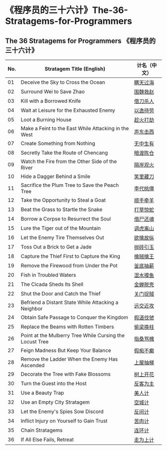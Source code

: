 # 《程序员的三十六计》The-36-Stratagems-for-Programmers

## The 36 Stratagems for Programmers 《程序员的三十六计》

| No. | Stratagem Title (English)                                | 计名（中文） |
| --- | -------------------------------------------------------- | ------ |
| 01  | Deceive the Sky to Cross the Ocean                       | [瞒天过海](https://github.com/uwspstar/The-36-Stratagems-for-Programmers/blob/main/%E7%AC%AC%E4%B8%80%E8%AE%A1%EF%BC%9A%E7%9E%92%E5%A4%A9%E8%BF%87%E6%B5%B7%20Deceive%20the%20Sky%20to%20Cross%20the%20Ocean.md)   |
| 02  | Surround Wei to Save Zhao                                | [围魏救赵](https://github.com/uwspstar/The-36-Stratagems-for-Programmers/blob/main/%E7%AC%AC%E4%BA%8C%E8%AE%A1%EF%BC%9A%E5%9B%B4%E9%AD%8F%E6%95%91%E8%B5%B5%20Besiege%20Wei%20to%20Rescue%20Zhao.md)   |
| 03  | Kill with a Borrowed Knife                               | [借刀杀人](https://github.com/uwspstar/The-36-Stratagems-for-Programmers/blob/main/%E7%AC%AC%E4%B8%89%E8%AE%A1%EF%BC%9A%E5%80%9F%E5%88%80%E6%9D%80%E4%BA%BA%20Kill%20with%20a%20Borrowed%20Knife.md)   |
| 04  | Wait at Leisure for the Exhausted Enemy                  | [以逸待劳](https://github.com/uwspstar/The-36-Stratagems-for-Programmers/blob/main/%E7%AC%AC%E5%9B%9B%E8%AE%A1%EF%BC%9A%E4%BB%A5%E9%80%B8%E5%BE%85%E5%8A%B3%20Wait%20at%20Leisure%20for%20the%20Exhausted%20Enemy.md)   |
| 05  | Loot a Burning House                                     | [趁火打劫](https://github.com/uwspstar/The-36-Stratagems-for-Programmers/blob/main/%E7%AC%AC%E4%BA%94%E8%AE%A1%EF%BC%9A%E8%B6%81%E7%81%AB%E6%89%93%E5%8A%AB%20Loot%20a%20Burning%20House.md)   |
| 06  | Make a Feint to the East While Attacking in the West     | [声东击西](https://github.com/uwspstar/The-36-Stratagems-for-Programmers/blob/main/%E7%AC%AC%E5%85%AD%E8%AE%A1%EF%BC%9A%E5%A3%B0%E4%B8%9C%E5%87%BB%E8%A5%BF%20Make%20a%20Feint%20to%20the%20East%20While%20Attacking%20in%20the%20West.md)   |
| 07  | Create Something from Nothing                            | [无中生有](https://github.com/uwspstar/The-36-Stratagems-for-Programmers/blob/main/%E7%AC%AC%E4%B8%83%E8%AE%A1%EF%BC%9A%E6%97%A0%E4%B8%AD%E7%94%9F%E6%9C%89%20Create%20Something%20from%20Nothing.md)   |
| 08  | Secretly Take the Route of Chencang                      | [暗渡陈仓](https://github.com/uwspstar/The-36-Stratagems-for-Programmers/blob/main/%E7%AC%AC%E5%85%AB%E8%AE%A1%EF%BC%9A%E6%9A%97%E6%B8%A1%E9%99%88%E4%BB%93%20Secretly%20Take%20the%20Route%20of%20Chencang.md)   |
| 09  | Watch the Fire from the Other Side of the River          | [隔岸观火](https://github.com/uwspstar/The-36-Stratagems-for-Programmers/blob/main/%E7%AC%AC%E4%B9%9D%E8%AE%A1%EF%BC%9A%E9%9A%94%E5%B2%B8%E8%A7%82%E7%81%AB%20Watch%20the%20Fire%20from%20the%20Other%20Side%20of%20the%20River.md)   |
| 10  | Hide a Dagger Behind a Smile                             | [笑里藏刀](https://github.com/uwspstar/The-36-Stratagems-for-Programmers/blob/main/%E7%AC%AC%E5%8D%81%E8%AE%A1%EF%BC%9A%E7%AC%91%E9%87%8C%E8%97%8F%E5%88%80%20Hide%20a%20Dagger%20Behind%20a%20Smile.md)  |
| 11  | Sacrifice the Plum Tree to Save the Peach Tree           | [李代桃僵](https://github.com/uwspstar/The-36-Stratagems-for-Programmers/blob/main/%E7%AC%AC%E5%8D%81%E4%B8%80%E8%AE%A1%EF%BC%9A%E6%9D%8E%E4%BB%A3%E6%A1%83%E5%83%B5%20Sacrifice%20the%20Plum%20Tree%20to%20Save%20the%20Peach%20Tree.md)   |
| 12  | Take the Opportunity to Steal a Goat                     | [顺手牵羊](https://github.com/uwspstar/The-36-Stratagems-for-Programmers/blob/main/%E7%AC%AC%E5%8D%81%E4%BA%8C%E8%AE%A1%EF%BC%9A%E9%A1%BA%E6%89%8B%E7%89%B5%E7%BE%8A%20Take%20the%20Opportunity%20to%20Steal%20a%20Goat.md)   |
| 13  | Beat the Grass to Startle the Snake                      | [打草惊蛇](https://github.com/uwspstar/The-36-Stratagems-for-Programmers/blob/main/%E7%AC%AC%E5%8D%81%E4%B8%89%E8%AE%A1%EF%BC%9A%E6%89%93%E8%8D%89%E6%83%8A%E8%9B%87%20Beat%20the%20Grass%20to%20Startle%20the%20Snake.md)   |
| 14  | Borrow a Corpse to Resurrect the Soul                    | [借尸还魂](https://github.com/uwspstar/The-36-Stratagems-for-Programmers/blob/main/%E7%AC%AC%E5%8D%81%E5%9B%9B%E8%AE%A1%EF%BC%9A%E5%80%9F%E5%B0%B8%E8%BF%98%E9%AD%82%20Borrow%20a%20Corpse%20to%20Resurrect%20the%20Soul.md)   |
| 15  | Lure the Tiger out of the Mountain                       | [调虎离山](https://github.com/uwspstar/The-36-Stratagems-for-Programmers/blob/main/%E7%AC%AC%E5%8D%81%E4%BA%94%E8%AE%A1%EF%BC%9A%E8%B0%83%E8%99%8E%E7%A6%BB%E5%B1%B1%20Lure%20the%20Tiger%20Out%20of%20the%20Mountain.md)   |
| 16  | Let the Enemy Tire Themselves Out                        | [欲擒故纵](https://github.com/uwspstar/The-36-Stratagems-for-Programmers/blob/main/%E7%AC%AC%E5%8D%81%E5%85%AD%E8%AE%A1%EF%BC%9A%E6%AC%B2%E6%93%92%E6%95%85%E7%BA%B5%20Let%20the%20Enemy%20Go%20to%20Catch%20Them%20Later.md)   |
| 17  | Toss Out a Brick to Get a Jade                           | [抛砖引玉](https://github.com/uwspstar/The-36-Stratagems-for-Programmers/blob/main/%E7%AC%AC%E5%8D%81%E4%B8%83%E8%AE%A1%EF%BC%9A%E6%8A%9B%E7%A0%96%E5%BC%95%E7%8E%89%20Toss%20Out%20a%20Brick%20to%20Attract%20Jade.md)   |
| 18  | Capture the Thief First to Capture the King              | [擒贼擒王](https://github.com/uwspstar/The-36-Stratagems-for-Programmers/blob/main/%E7%AC%AC%E5%8D%81%E5%85%AB%E8%AE%A1%EF%BC%9A%E6%93%92%E8%B4%BC%E6%93%92%E7%8E%8B%20Capture%20the%20Thief%20First%20to%20Capture%20the%20King.md)   |
| 19  | Remove the Firewood from Under the Pot                   | [釜底抽薪](https://github.com/uwspstar/The-36-Stratagems-for-Programmers/blob/main/%E7%AC%AC%E5%8D%81%E4%B9%9D%E8%AE%A1%EF%BC%9A%E9%87%9C%E5%BA%95%E6%8A%BD%E8%96%AA%20Remove%20the%20Firewood%20from%20Under%20the%20Pot.md)   |
| 20  | Fish in Troubled Waters                                  | [混水摸鱼](https://github.com/uwspstar/The-36-Stratagems-for-Programmers/blob/main/%E7%AC%AC%E4%BA%8C%E5%8D%81%E8%AE%A1%EF%BC%9A%E6%B7%B7%E6%B0%B4%E6%91%B8%E9%B1%BC%20Fish%20in%20Troubled%20Waters.md)   |
| 21  | The Cicada Sheds Its Shell                               | [金蝉脱壳](https://github.com/uwspstar/The-36-Stratagems-for-Programmers/blob/main/%E7%AC%AC%E4%BA%8C%E5%8D%81%E4%B8%80%E8%AE%A1%EF%BC%9A%E9%87%91%E8%9D%89%E8%84%B1%E5%A3%B3%20The%20Cicada%20Sheds%20Its%20Shell.md)   |
| 22  | Shut the Door and Catch the Thief                        | [关门捉贼](https://github.com/uwspstar/The-36-Stratagems-for-Programmers/blob/main/%E7%AC%AC%E4%BA%8C%E5%8D%81%E4%BA%8C%E8%AE%A1%EF%BC%9A%E5%85%B3%E9%97%A8%E6%8D%89%E8%B4%BC%20Shut%20the%20Door%20and%20Catch%20the%20Thief.md)  |
| 23  | Befriend a Distant State While Attacking a Neighbor      | [远交近攻](https://github.com/uwspstar/The-36-Stratagems-for-Programmers/blob/main/%E7%AC%AC%E4%BA%8C%E5%8D%81%E4%B8%89%E8%AE%A1%EF%BC%9A%E8%BF%9C%E4%BA%A4%E8%BF%91%E6%94%BB%20Befriend%20Distant%20States%20While%20Attacking%20Nearby%20Ones.md)   |
| 24  | Obtain Safe Passage to Conquer the Kingdom               | [假道伐虢](https://github.com/uwspstar/The-36-Stratagems-for-Programmers/blob/main/%E7%AC%AC%E4%BA%8C%E5%8D%81%E5%9B%9B%E8%AE%A1%EF%BC%9A%E5%81%87%E9%81%93%E4%BC%90%E8%99%A2%20Obtain%20Safe%20Passage%20to%20Conquer%20the%20Kingdom.md)   |
| 25  | Replace the Beams with Rotten Timbers                    | [偷梁换柱](https://github.com/uwspstar/The-36-Stratagems-for-Programmers/blob/main/%E7%AC%AC%E4%BA%8C%E5%8D%81%E4%BA%94%E8%AE%A1%EF%BC%9A%E5%81%B7%E6%A2%81%E6%8D%A2%E6%9F%B1%20Replace%20the%20Beams%20with%20Rotten%20Timbers.md)   |
| 26  | Point at the Mulberry Tree While Cursing the Locust Tree | [指桑骂槐](https://github.com/uwspstar/The-36-Stratagems-for-Programmers/blob/main/%E7%AC%AC%E4%BA%8C%E5%8D%81%E5%85%AD%E8%AE%A1%EF%BC%9A%E6%8C%87%E6%A1%91%E9%AA%82%E6%A7%90%20Point%20at%20the%20Mulberry%20Tree%20While%20Cursing%20the%20Locust%20Tree.md)   |
| 27  | Feign Madness But Keep Your Balance                      | [假痴不癫](https://github.com/uwspstar/The-36-Stratagems-for-Programmers/blob/main/%E7%AC%AC%E4%BA%8C%E5%8D%81%E4%B8%83%E8%AE%A1%EF%BC%9A%E5%81%87%E7%97%B4%E4%B8%8D%E7%99%AB%20Feign%20Madness%20But%20Keep%20Your%20Balance.md)   |
| 28  | Remove the Ladder When the Enemy Has Ascended            | [上屋抽梯](https://github.com/uwspstar/The-36-Stratagems-for-Programmers/blob/main/%E7%AC%AC%E4%BA%8C%E5%8D%81%E5%85%AB%E8%AE%A1%EF%BC%9A%E4%B8%8A%E5%B1%8B%E6%8A%BD%E6%A2%AF%20Remove%20the%20Ladder%20When%20the%20Enemy%20Has%20Ascended.md)   |
| 29  | Decorate the Tree with Fake Blossoms                     | [树上开花](https://github.com/uwspstar/The-36-Stratagems-for-Programmers/blob/main/%E7%AC%AC%E4%BA%8C%E5%8D%81%E4%B9%9D%E8%AE%A1%EF%BC%9A%E6%A0%91%E4%B8%8A%E5%BC%80%E8%8A%B1%20Decorate%20the%20Tree%20with%20Fake%20Blossoms.md)   |
| 30  | Turn the Guest into the Host                             | [反客为主](https://github.com/uwspstar/The-36-Stratagems-for-Programmers/blob/main/%E7%AC%AC%E4%B8%89%E5%8D%81%E8%AE%A1%EF%BC%9A%E5%8F%8D%E5%AE%A2%E4%B8%BA%E4%B8%BB%20Turn%20the%20Guest%20into%20the%20Host.md)   |
| 31  | Use a Beauty Trap                                        | [美人计](https://github.com/uwspstar/The-36-Stratagems-for-Programmers/blob/main/%E7%AC%AC%E4%B8%89%E5%8D%81%E4%B8%80%E8%AE%A1%EF%BC%9A%E7%BE%8E%E4%BA%BA%E8%AE%A1%20Use%20a%20Beauty%20Trap.md)    |
| 32  | Use an Empty City Stratagem                              | [空城计](https://github.com/uwspstar/The-36-Stratagems-for-Programmers/blob/main/%E7%AC%AC%E4%B8%89%E5%8D%81%E4%BA%8C%E8%AE%A1%EF%BC%9A%E7%A9%BA%E5%9F%8E%E8%AE%A1%20Use%20an%20Empty%20City%20Stratagem.md)    |
| 33  | Let the Enemy's Spies Sow Discord                        | [反间计](https://github.com/uwspstar/The-36-Stratagems-for-Programmers/blob/main/%E7%AC%AC%E4%B8%89%E5%8D%81%E4%B8%89%E8%AE%A1%EF%BC%9A%E5%8F%8D%E9%97%B4%E8%AE%A1%20Let%20the%20Enemy's%20Spies%20Sow%20Discord.md)    |
| 34  | Inflict Injury on Yourself to Gain Trust                 | [苦肉计](https://github.com/uwspstar/The-36-Stratagems-for-Programmers/blob/main/%E7%AC%AC%E4%B8%89%E5%8D%81%E5%9B%9B%E8%AE%A1%EF%BC%9A%E8%8B%A6%E8%82%89%E8%AE%A1%20Inflict%20Injury%20on%20Yourself%20to%20Gain%20Trust.md)    |
| 35  | Chain Stratagems                                         | [连环计](https://github.com/uwspstar/The-36-Stratagems-for-Programmers/blob/main/%E7%AC%AC%E4%B8%89%E5%8D%81%E4%BA%94%E8%AE%A1%EF%BC%9A%E8%BF%9E%E7%8E%AF%E8%AE%A1%20Chain%20Stratagems.md)    |
| 36  | If All Else Fails, Retreat                               | [走为上计](https://github.com/uwspstar/The-36-Stratagems-for-Programmers/blob/main/%E7%AC%AC%E4%B8%89%E5%8D%81%E5%85%AD%E8%AE%A1%EF%BC%9A%E8%B5%B0%E4%B8%BA%E4%B8%8A%E8%AE%A1%20Retreat%20Is%20the%20Best%20Option.md)   |

